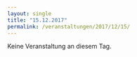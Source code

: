 ```yaml
---
layout: single
title: "15.12.2017"
permalink: /veranstaltungen/2017/12/15/
---
```


Keine Veranstaltung an diesem Tag.
